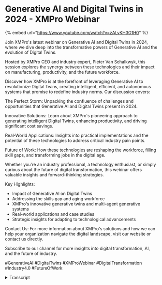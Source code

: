 # Generative AI and Digital Twins in 2024 - XMPro Webinar

{% embed url="https://www.youtube.com/watch?v=zALvKH3O1H0" %}

Join XMPro's latest webinar on Generative AI and Digital Twins in 2024, where we dive deep into the transformative powers of Generative AI and the evolution of Digital Twins.

Hosted by XMPro CEO and industry expert, Pieter Van Schalkwyk, this session explores the synergy between these technologies and their impact on manufacturing, productivity, and the future workforce.

Discover how XMPro is at the forefront of leveraging Generative AI to revolutionize Digital Twins, creating intelligent, efficient, and autonomous systems that promise to redefine industry norms. Our discussion covers:

The Perfect Storm: Unpacking the confluence of challenges and opportunities that Generative AI and Digital Twins present in 2024.

Innovative Solutions: Learn about XMPro's pioneering approach to generating intelligent Digital Twins, enhancing productivity, and driving significant cost savings.

Real-World Applications: Insights into practical implementations and the potential of these technologies to address critical industry pain points.

Future of Work: How these technologies are reshaping the workforce, filling skill gaps, and transforming jobs in the digital age.

Whether you're an industry professional, a technology enthusiast, or simply curious about the future of digital transformation, this webinar offers valuable insights and forward-thinking strategies.

Key Highlights:

* Impact of Generative AI on Digital Twins
* Addressing the skills gap and aging workforce
* XMPro's innovative generative twins and multi-agent generative systems
* Real-world applications and case studies
* Strategic insights for adapting to technological advancements

Contact Us: For more information about XMPro's solutions and how we can help your organization navigate the digital landscape, visit our website or contact us directly.

Subscribe to our channel for more insights into digital transformation, AI, and the future of industry.

\#GenerativeAI #DigitalTwins #XMProWebinar #DigitalTransformation #Industry4.0 #FutureOfWork

<details>

<summary>Transcript</summary>

welcome everybody um to today's webinar

um thank you for joining I'm Peter F

Scar and we'll talk about gen Ai and

digital twins in

2024 so with J AI uh

Steve hoft um Co actually reminded me of

this when you look at something like

geni and the impact of that um the the

what comes to mind is that it's almost

like magic so if you look at what's

what's happened over the last um year or

so in the space significant changes and

for me it's not so much um around the

the um the the the magic side of it it

is more the impact that it's got so and

it reminded me of the book uh who who

Moved My cheese where um it's all about

change and how we we adapt to new things

that are that are coming in so in that

story um when the cheese was moved the

the target the goal the the the

environment some like the the mice

adapted very well and some people didn't

um and yeah so this is kind of bringing

that um that thinking around what the

impact of digit of of generative AI is

and if you combine that with digital

Twins and how it's changing the

landscape the the changes that we see

especially in 2024 revolve around three

main areas the first one is we're seeing

a a a ground swell of challenges around

skills so lack of skills aging Workforce

in maturity and I'll drill down a little

bit on that but there's some significant

ific challenges ahead in terms of

getting people to work in manufacturing

likewise with the acceleration of of AI

and we've seen a lot of things like

co-pilots and and that happening last

year this year we'll see a lot of

experimentation moving to actual

implementations and adding value and

it's not just the novelty Factor anymore

but um the the the applications that

come out of it and lastly we also see

that the industry for. digitization

digitalization is picking up a lot of

momentum but is it really adding a lot

of value um and what we need to do in

terms of to boost productivity which is

a key challenge in the industry um we've

seen many of the developed countries are

either um stagnant or declining

productivity so how can we get more with

less people which is really what that

what that statement is about so those

three things is creating this perfect

storm for for how I believe um

generative AI will disrupt how we work

going forward if I look at the uh change

in Workforce in the next 10 years this

is from Gardner and I'll just summarize

it into those three into those three

things the workforce um is actually

growing slower than what the GDP is the

manufacturing Workforce is shrinking in

terms of real numbers so getting people

to come in and work in in manufacturing

and Associated Industries in the in the

industrial side is actually shrinking

and and one of the other statistics is

that one in four people in the next um

in the next 10 years in the next decade

will actually be over 65 that is still

in the workplace uh because of this lack

of skills now again looking at some of

the things that g is saying around what

are the type of jobs or tasks that we

can automate and the ones that are

ideally suited um to completely

digitalized you can see the bottom Green

in each of those production schedu and

quality so these are the type of tasks

that lend themselves to being um

automated to some degree and I'll touch

a little bit on how we at X and pro are

looking at at at that part of the

problem so I think generative AI um you

know people are saying well will this

replace jobs will that put people out of

work our real problem is we don't have

enough people to do the work that we

have there's a decline as I showed

previously but what was interesting Sam

Alman um CEO of open AI which also um

owns uh jgpt which is kind of

skyrocketed this whole thing uh made the

statement that AI tools are very good at

doing tasks but terrible at doing jobs

for now so the the focus of the AI tools

is not to replace jobs not to replace

people but to look at what of those

tasks that we can actually

automate um and and use the uh um

generative AI to be able to support us

in doing those tasks so we can get

people to do some of the other more

value added tasks so just on the if you

look at CH GPT and how quickly this is

on us and this is fascinating if you

look at how long it took Netflix to get

to to a million users and Facebook and

Instagram and and Chad GPT this is

phenomenal 180 million users and they

reckon there's about 100 million people

signing in every week um to use the

service so phenomenal with that if you

look at someone like Michael Dell who's

been around um the industry for a really

long time

um and he's seen many many waves what

he's saying is so far um there's nothing

that competes with what he's seeing on

this um on on what's happening with j

really interesting stat that I saw from

my Carol who's with um Georgia Pacific

um is you know how the productivity

which is really the output per hour how

that has changed over the last couple of

years you can see every time we had new

technology internet of things all of

that we get more for the labor that we

put in the challenge that we have is

this is gone completely flat um and his

point is that the more we put just

dashboards and and Analysis and

putting bi over um the information we've

not made any significant progress since

we've done that so what do we need to do

to get a step changed and it remind me

reminded me something or of the of the

great crisis in London New York and

places like that where they said in in

1894 that in 50 years London will be

buried under 9th fet of manure um and

there were conferences and a lot of

debate and what are we going to do

because we looked at the problem from

the horse perspective by 1912 Henry Ford

um got um the way that we make cars into

a repeatable process and since then that

problem has gone away so not within the

50 years but it completely changed and I

think gen AI is that complete change

that we seeing so this combination of

the three

trends that creates this this perfect

storm and if you combine this with

digital twins to shift towards digital

twins so Dr Michael Greaves um explained

you know what he sees as a intelligent

digital twin which compared to

traditional ways which is passive

offline goal given and predictive he

sees a digital twin which is active

always on agents real time goal seeking

versus and goal given and doing things

like front running simulations being

able to do that so it's not so to get

back to kind of the cheese and

analogy um it is not a better Mouse

straap it is a completely different way

that we have to think um so it's not

about the HSE manure problem it is about

how do we how do we change that whole

dynamic and address um the creating the

the vehicle change that we need so it's

not uh smarter repositories with more

data if you ask anyone they just want

more data it's not about um measuring

things like more kbis or building better

AI models or analytical models it's

about a whole shift and that's what we

are focusing on so our Focus um and how

I think geni will impact digital twins

is really in three area so how do we

generate twins so I call that generative

twins so how do I create a twin right

from getting the requirements designing

it building it testing it and putting it

in place the second part is how can I

make it smarter how can I put

intelligence into it because there's a

massive amount of information available

in large language models and you know

the the way that the that that g CH GPT

type applications are developing and the

information that sits in there billions

and billions of data points that it's

been trained on much better than any any

users how can we use that to provide

better co-pilots help with Advanced

analytics and decision making and things

like that so how do we not just build

but also create the intelligence and

then lastly how can we get them to do

some of these tasks and work for us so

we see this and um the term multi-agent

generative systems are being raised at

the moment by organizations like Gart

and other research it is very new um but

this is actually when you have multiple

autonomous agents that work together in

this goal-seeking

approach um but they have to work with

inside Rules of Engagement so I'll

quickly go into each of these and just

give you a view on what they are and

what we are doing as X and Pro in this

space so the first one is how do I

create um a digital twin and the the

reason that we see or the the benefit of

this is really quite often people are

stuck at how do I get started so we this

it helps you with with getting started

it helps you to collaborate around key

objectives that this that your solution

need to do and don't wander off around

one person's bias or a technology that's

really interesting it Focus around key

objectives it helps you build these

things a lot faster we anticipate around

about a 50% so we're still in testing

all of this but we anticipate around a

50% faster development overall um right

from requirements Gathering to get it

into into running and it helps you

sometimes to think out the box because

we are so trained and biased around you

know the world that we

know um that similar to what they had in

London New York and places like that

previously do is work in progress for us

so uh it you'll see this being released

throughout the course of the year um all

the things that I'll be sharing with you

so looking at this generator process we

broke it down into six steps so to get a

co-pilot to help us um defining the

requirements doing the data management

things like generative integration how

can I discover autodiscover apis and

actually build the mapping for me um

come up with what are the

recommendations that I that will help me

to identify the problem and and and and

um help me um provide prescriptive

analytics some ideas around what should

be on the ux how do I align that with

the user stories um and then actually

create the configuration actually create

the ex in our instance XM Pro Data

stream configuration files um and some

of the other IDE defacts that we need

the rec the recommendation files so that

those can be imported into the process

um and help you speed up

so uh and also gr documentation and then

lastly make sure that we can put

security and governance auditing use

this as an auditor to put that over this

as well so here's an

example um this is inside X and pro and

again I think this process is pretty

generic how we've implemented or how we

are implementing this is there are

multiple different use cases that you

see here you can see the five steps at

the Top If I choose one of them I can

then go into it there are the six

objectives and each of these will then

take me through a series of question

questions and um and prompts I can

prompt and it can prompt me back so if I

look at for example identifying key

objectives and

challenges so it'll start off by how do

you describe the business of problems

and so and there's a set of of questions

built on our methodology that we have

found very effective in working with

customers so how can we bring that and

make that available to anyone who's

trying to do this in this instance for

my cheese manufacturing organization you

can see a number of number of questions

and then at the end of it for step one

it'll start summarizing the results for

me so but that is learning so that I can

put this all together at the end and

actually create that configuration file

so and here are just some of the outputs

um of that so once that is done I can go

into the next um Step of this process so

being able to generate twins we

anticipate about a 50% reduction in time

and again this is new um you can help

you identify unanticipated needs it's

one of the benefits that we saw out of

it sometimes you don't think of it and

and uh the intelligence that's in this

agent allows you to to or will

interrogate will ask you questions which

you might not have thought of and the

real thing is that it can help you build

a digital twins around the real problem

statement here's an example of what came

out of a session like that where this is

the problem statement around the you

know what what where who why you know

what is the problem why you're doing it

how you going to do do this who is it

for and what are the key benefits it is

really good at taking all of those

questions from multiple inputs in

different stakeholders and helping you

to put this together so that is how we

build the twin the next part is how do

we put some intelligence into the twin

um how do we how do we um create smarter

twins so we don't just build them but

now we make them smarter and um I know

it's a Cheesy story but um I'll get back

to kind of the life of um

a day in the life of a cheese plant

operator who's assisted by co-pilot and

this co-pilot is really good as a

process advisor as you will see so

here's our stock standard dashboard for

a or digital twin um representation of a

um a cheddar manufacturing

um uh uh operation and you can see

across the top of the process I can see

different batches where they are what

the statuses oee all the normal things

that I that I like to see inside um my

normal application at the top right I

have an advisor if I click on that it

now opens up um a area where it will

actually look at what is currently there

what is what are the current um um uh

instances and what you'll see on the

recommendation side on the right hand

side out of the box X Andro allows you

to create recommendations with

recommendation rules and some of our

customers have actually got millions of

recommendations over three or four five

year period that they've gathered we can

interrogate this also with the digital

twin in this instance looking at the

process data um it can recommend what

queries you may want to run but I want

to and in this instance I'm asking it

what pasturization temperature and

duration yielded the best result in the

past so I'm looking for this golden

batch um in all my previous ones and see

if I so that I can that that I can build

a solution around or um a golden batch

approach so it will then interrogate the

data that is sitting inside our

application and this is um and it

provide me different ways of

demonstrating and showing that um

information whether I wanted graft or

and again this is all built into how I

can ask it certain questions around this

I may see that there's an issue with the

pasturization so you can see at the top

at the top there's a red box that um

shows me there's a there's an issue um

so that pops up and that's all part of

our standard recommendations you don't

have to do anything to get that

functionality there no AI involved in

that you can if you want uh put some AI

into the recommendations but those are

stock standard recommendations what I

tells me there's an issue with this

machine I can now go in and I can use

traditional AI where I do remaining

useful life and run regression models

and classification models and all those

things which is again standard in X

Andro you can get get that right now

there are some previous webinars that

discuss that in this instance um what

I'd like to do and having a trained on

our own company data our own operations

manuals our own recommendations uh I can

now start interrogating this so show me

that the temperature Trend around this

for the last 12 months and um with some

interpretations of what does it mean so

two instances were out of had anomalies

or whatever the case might be and then

um lastly show me this in a in a plot or

something these are all natural language

questions you can ask on your data at

any point in time so that's adding

intelligence to the digital twin now

just imagine so this is a water

treatment plant you can see there's a

camera with video on the side that

actually just imagine what it's like if

you could get the if you could get that

advisor to interpret what is actually

happening in that video and what does it

mean um so building that expertise at

becoming really really valuable assets

and workers in the organization it's not

just on the front end part of it but

expro has notebooks and we've had this

capability for a while where I plug in

ch GPT and I can do my analysis inside a

notebook which is where data scientists

engineers and people like that like to

take the expra data and and um and and

build models or evaluate or or or or

look for things and um in this instance

um I can ask it a question so

in Notebook using um exm Pro there's a

uh I can ask it how to how do I create a

correlation Matrix and again this is how

it creates the the python code for me I

can I run that then in the notebook and

here there's my visualization I didn't

have to know I don't know how to write

the the the code to actually create a

correlation Matrix um CH GPT did that

for me so that's the other area of a

co-pilot it's not just about your data

but also how to help you um um create

more intelligence or better questions so

again looking at this we see we

anticipate around about a 25%

productivity Improvement for people

using this we it's actually should

actually be more but um it also um help

you better decisions lower

cost better employees satisfaction and

it helps to create the self-service

analysis instead of going to an IT

organization and get them to write you a

SQL with a report that sits behind it so

that self that self-service analysis

really coming to the front the last part

is around how gen AI will impact digital

twins in 2024 is now it should do the

work not only do we create it we make it

smart but how can we get multi-agents to

do this now this is really um at the

Forefront of of where research and

everything is um it's a fascinating area

I personally believe this is the area

where there's most value because we're

taking the robot out of people and

making the world more human and that is

according to Leslie W Cox at London

School of Economics I love it um in

terms of what that approach means for XM

Pro we've seen that decision

intelligence is not just about

dashboards which is the support or the

decision augmentation which is kind of

bringing in these co-pilots but how can

we actually get in certain operating

conditions the the application to or the

the digital twin to run in a safe

operating environment for certain tasks

actually perform those tasks

autonomously in a lights out way and we

see this going from a informant approach

to a performant um solution going

forward so just imagine that cheese

factory again and in this cheese factory

I've got multiple agents now in a

traditional rule-based system I would

have to write all the rules with what

we're doing is the production agent the

process agent quality agent safety agent

have large language models behind them

so they are really smart around how to

interact how to plan and they have a lot

of knowledge around cheese they have a

lot of knowledge around safety and they

collaborate amongst each other in order

to achieve certain tasks now if you

expand that it's not just about the

production process but I could have the

same in the goods receiving packaging

and functional safety and I do need to

put some rules around it so these these

Bots or agents need to interact with

each other in that they virtual bots in

or or agents that interact with each

other in a collaborative way and they

use large language models as their way

of interacting and deciding what to do

next

um and and we then put the rules around

to say Within These in within these

rules you are allowed to interact with

each other and I'll get back to some of

what these what these

mean the this is how we see the

factories of the future where there's

certain tasks of this that can be done

and you know they can optimize a large

number of variables they're always on

goal seeking and they can reason like

humans in a

way this capability of machines being

able to manage more variables has been

proven by MIT at the machine

intelligence for manufacturing

operations side uh suggest that you have

a look at that but machines are much

better at optimizing a large number of

variables to what a human is there's

research done at places like standard

and Google Deep Mind and others around

this agent based approach how can agents

use large language models as their way

and we don't have to build all these

rules around them they can

discover um this is an example of and

these are real bots so this is a

physical what we are doing is the

virtual how do we build a digital twin

versions of this but these are eight

Bots that um interact with each other

they clean a room and

their focus is you know without having

procedural descriptions at the back but

using large language models on what I

should do what the task is how to break

it down how to actually perform it

fascinating stuff again if you're

interested have a look at Auto RT at

Google deep mine this is not what we're

doing we're doing this

around digital twins how can I create a

virtual approach that is similar to that

how can I get the digital twin to

actually run it instead of having robots

running around and what we've done at XM

Pro come up with a architecture which is

ideally suited to our stream hosts and

how we build applications right now so

we have data streams and stream hosts

and and the infrastructure that we can

plug these agents who can interact with

each other they can use exm Pro

listeners they can perceive in the

middle we have um the the actual we

train them on your company specific

domain knowledge um they have large

language models for their broader

understanding and there's reinforcement

learning to make sure that you know when

they reflect and plan that they that

they learn from what they do like we do

as humans like we do as when a new

person starts in our business it's

exactly the same process and then the

actions could be recommendation so

advising or we can actually um actuate

and switch things on and off um so

that's the that's the future this is

where we're heading and as I said X and

pro ideally suited to do this because we

already have the infrastructure event

based architecture so we are event

driven and we have data streams and data

and and a platform where we can plug

these things in

um this is all uh work from a the um

around the core of digital twins so we

have the digital twins we're building

the the generative agents to be able to

use the digital twins to interact and

and and um do this algorithmic business

and then what we're also doing is make

sure that we have the Rules of

Engagement in a computable way so the

agents can actually understand it so

what are the rules of engagement and

some of them may follow things like

deontic rules or more um so without

these rules you can't play it's the most

important part actually of this whole

thing is how do we make sure that it's

that we that we set that up and um the

way that we do that same same um outline

but it's the obligations prohibitions

permissions delegations all of those

kind of policies and how and how that

applies and how do we make it machine

readable and interpretable and enforced

by the multi-agent so again in the

multi-agent environment we're not trying

to automate not the job but the task so

let's say I've got two agents they need

to fill the milk tanks um they need to

consider power um milk levels

electricity prices maintenance schedules

production so between the operations

agent and the reliability agent they

need to negotiate they may have

competing objectives and they need to

need to negotiate around when to fall we

may then also later on introduce a

quality agent so again how do we

introduce this without procedural rules

that sit at the back um so that we can

address that challenge and XM Pro can

cover this whole Spectrum this whole

Continuum from one end to the other end

um starting with um where a lot of

organizations starts you don't have to

start at the right hand side start on

the left hand side and incrementally

increase and build the capability

towards that area where you can cover

the whole spectrum of what you need to

to support people to augment the

decisions and to take um so again in

terms of the impact of this is massive I

personally believe this is the biggest

thing we can do in this industry is to

help with that initial skills Gap and

the productivity challenge is to take

some of the T tasks that are repetitive

and don't add value um

to um and and and help address them by

helping to build helping to make it

smarter and helping to automate um the

whole process thank you very much um I

hope this has made sense um for us the

cheese hasn't moved we know where it is

um we are we we are going after it

unfortunately um we've run out of time

so there won't be time for questions um

but please contact me if you're

interested in exploring how we can help

you with this kind of problem and how

this could fit into your

organization um thank you very much

appreciate your time and look forward to

seeing you on a future

webinar

</details>
